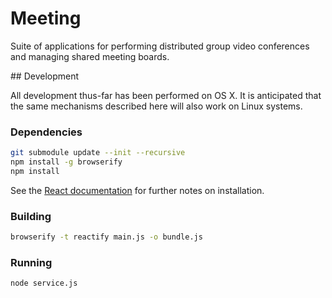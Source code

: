 # Meeting

Suite of applications for performing distributed group video conferences and managing shared meeting boards.

## Development

All development thus-far has been performed on OS X. It is anticipated that the same mechanisms described here will also work on Linux systems.

### Dependencies

```bash
git submodule update --init --recursive
npm install -g browserify
npm install
```

See the [React documentation](http://facebook.github.io/react/docs/getting-started.html#using-react-from-npm) for further notes on installation.

### Building

```bash
browserify -t reactify main.js -o bundle.js
```

### Running

```bash
node service.js
```